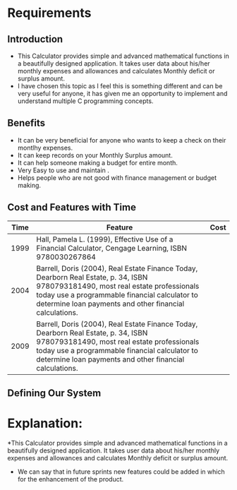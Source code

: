 # Requirements
## Introduction
* This Calculator provides simple and advanced mathematical functions in a beautifully designed application. It takes user data about his/her monthly expenses and allowances and calculates Monthly deficit or surplus amount.
* I have chosen this topic as I feel this is something different and can be very useful for anyone, it has given me an opportunity to implement and understand multiple C programming concepts.
## Benefits
* It can be very beneficial for anyone who wants to keep a check on their montlhy expenses.
* It can keep records on your Monthly Surplus amount.
* It can help someone making a budget for entire month.
* Very Easy to use and maintain .
* Helps people who are not good with finance management or budget making.

## Cost and Features with Time
| Time | Feature | Cost |
| --- | ------------ | --- |
| 1999 | Hall, Pamela L. (1999), Effective Use of a Financial Calculator, Cengage Learning, ISBN 9780030267864	|  |
| 2004 | Barrell, Doris (2004), Real Estate Finance Today, Dearborn Real Estate, p. 34, ISBN 9780793181490, most real estate professionals today use a programmable financial calculator to determine loan payments and other financial calculations.|  |
| 2009 | Barrell, Doris (2004), Real Estate Finance Today, Dearborn Real Estate, p. 34, ISBN 9780793181490, most real estate professionals today use a programmable financial calculator to determine loan payments and other financial calculations.|  |	

## Defining Our System
# Explanation:
*This Calculator provides simple and advanced mathematical functions in a beautifully designed application. It takes user data about his/her monthly expenses and allowances and calculates Monthly deficit or surplus amount.

* We can say that in future sprints new features could be added in which for the enhancement of the product.
